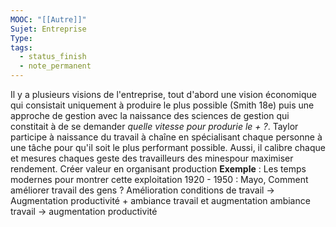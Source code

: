 ```yaml
---
MOOC: "[[Autre]]"
Sujet: Entreprise
Type: 
tags:
  - status_finish
  - note_permanent
---
```

Il y a plusieurs visions de l'entreprise, tout d'abord une vision économique qui consistait uniquement à produire le plus possible (Smith 18e) puis une approche de gestion avec la naissance des sciences de gestion qui constitait à de se demander *quelle vitesse pour produrie le + ?*. Taylor participe à naissance du travail à chaîne en spécialisant chaque personne à une tâche pour qu'il soit le plus performant possible. Aussi, il calibre chaque et mesures chaques geste des travailleurs des minespour maximiser rendement. Créer valeur en organisant production
**Exemple** : Les temps modernes pour montrer cette exploitation
1920 - 1950 : Mayo, Comment améliorer travail des gens ?  Amélioration conditions de travail → Augmentation productivité + ambiance travail et augmentation ambiance travail → augmentation productivité